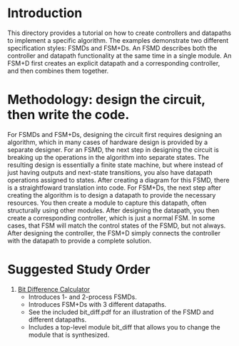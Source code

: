 # Introduction

This directory provides a tutorial on how to create controllers and datapaths to implement a specific algorithm. The examples demonstrate two different specification styles: 
FSMDs and FSM+Ds. An FSMD describes both the controller and datapath functionality at the same time in a single module. An FSM+D first creates an explicit datapath and a 
corresponding controller, and then combines them together. 

# Methodology: design the circuit, then write the code.

For FSMDs and FSM+Ds, designing the circuit first requires designing an algorithm, which in many cases of hardware design is provided by a separate designer. For an FSMD,
the next step in designing the circuit is breaking up the operations in the algorithm into separate states. The resulting design is essentially a finite state machine, but
where instead of just having outputs and next-state transitions, you also have datapath operations assigned to states. After creating a diagram for this FSMD, there is a
straightfoward translation into code. For FSM+Ds, the next step after creating the algorithm is to design a datapath to provide the necessary resources. You then create a 
module to capture this datapath, often structurally using other modules. After designing the datapath, you then create a corresponding controller, which is just a normal
FSM. In some cases, that FSM will match the control states of the FSMD, but not always. After designing the controller, the FSM+D simply connects the controller with the
datapath to provide a complete solution.

# Suggested Study Order

1. [Bit Difference Calculator](bit_diff.sv)
    - Introduces 1- and 2-process FSMDs.
    - Introduces FSM+Ds with 3 different datapaths.
    - See the included bit_diff.pdf for an illustration of the FSMD and different datapaths.
    - Includes a top-level module bit_diff that allows you to change the module that is synthesized.
